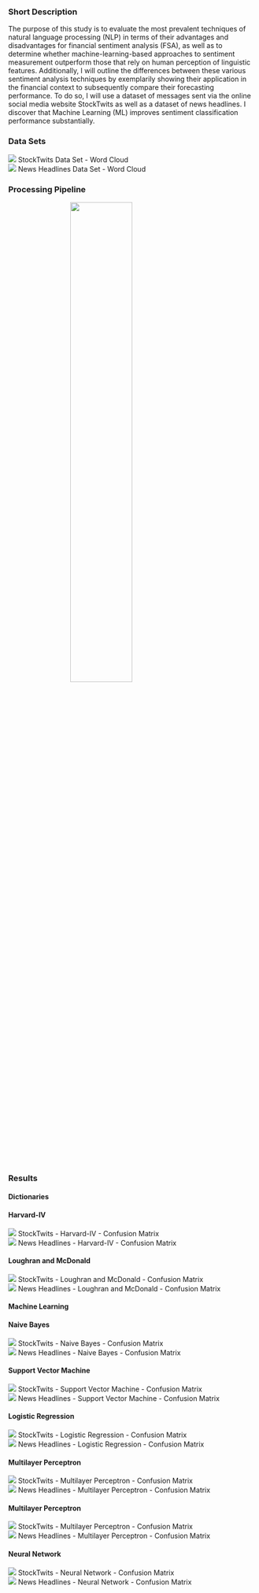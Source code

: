 <style>
    .center {
        display: block;
        margin-left: auto;
        margin-right: auto;
        width: 50%;
    }
</style>


### Short Description

The purpose of this study is to evaluate the most prevalent techniques of natural language processing (NLP) in terms of their advantages and disadvantages for financial sentiment analysis (FSA), as well as to determine whether machine-learning-based approaches to sentiment measurement outperform those that rely on human perception of linguistic features. Additionally, I will outline the differences between these various sentiment analysis techniques by exemplarily showing their application in the financial context to subsequently compare their forecasting performance. To do so, I will use a dataset of messages sent via the online social media website StockTwits as well as a dataset of news headlines. I discover that Machine Learning (ML) improves sentiment classification performance substantially.

### Data Sets
<div class="row">
    <div class="column">
        <img src="Outputs/Graphs/StockTwits - Wordcloud.png"> StockTwits Data Set - Word Cloud</img>
    </div>
    <div class="column">
        <img src="Outputs/Graphs/News Headlines - Wordcloud.png"> News Headlines Data Set - Word Cloud</img>
    </div>
</div>

### Processing Pipeline
<img src="Outputs/Pipeline.png" class="center"></img>


### Results
#### Dictionaries
#### Harvard-IV
<div class="row">
    <div class="column">
        <img src="Outputs/Graphs/Dictionaries/StockTwits - Harvard-IV - none.png"></img>
        <span class="caption">StockTwits - Harvard-IV - Confusion Matrix</span>
    </div>
    <div class="column">
        <img src="Outputs/Graphs/Dictionaries/News Headlines - Harvard-IV - none.png"></img>
        <span class="caption">News Headlines - Harvard-IV - Confusion Matrix</span>
    </div>
</div>

#### Loughran and McDonald
<div class="row">
    <div class="column">
        <img src="Outputs/Graphs/Dictionaries/StockTwits - Lo&Mc - none.png"> StockTwits - Loughran and McDonald - Confusion Matrix</img>
    </div>
    <div class="column">
        <img src="Outputs/Graphs/Dictionaries/News Headlines - Lo&Mc - none.png"> News Headlines - Loughran and McDonald - Confusion Matrix</img>
    </div>
</div>

#### Machine Learning
#### Naive Bayes
<div class="row">
    <div class="column">
        <img src="Outputs/Graphs/StockTwits - Naive Bayes.png"> StockTwits - Naive Bayes - Confusion Matrix</img>
    </div>
    <div class="column">
        <img src="Outputs/Graphs/News Headlines - Naive Bayes.png"> News Headlines - Naive Bayes - Confusion Matrix</img>
    </div>
</div>

#### Support Vector Machine
<div class="row">
    <div class="column">
        <img src="Outputs/Graphs/StockTwits - Support Vector Machine.png"> StockTwits - Support Vector Machine - Confusion Matrix</img>
    </div>
    <div class="column">
        <img src="Outputs/Graphs/News Headlines - Support Vector Machine.png"> News Headlines - Support Vector Machine - Confusion Matrix</img>
    </div>
</div>

#### Logistic Regression
<div class="row">
    <div class="column">
        <img src="Outputs/Graphs/StockTwits - Logistic Regression.png"> StockTwits - Logistic Regression - Confusion Matrix</img>
    </div>
    <div class="column">
        <img src="Outputs/Graphs/News Headlines - Logistic Regression.png"> News Headlines - Logistic Regression - Confusion Matrix</img>
    </div>
</div>

#### Multilayer Perceptron
<div class="row">
    <div class="column">
        <img src="Outputs/Graphs/StockTwits - Multilayer Perceptron.png"> StockTwits - Multilayer Perceptron - Confusion Matrix</img>
    </div>
    <div class="column">
        <img src="Outputs/Graphs/News Headlines - Multilayer Perceptron.png"> News Headlines - Multilayer Perceptron - Confusion Matrix</img>
    </div>
</div>

#### Multilayer Perceptron
<div class="row">
    <div class="column">
        <img src="Outputs/Graphs/StockTwits - Multilayer Perceptron.png"> StockTwits - Multilayer Perceptron - Confusion Matrix</img>
    </div>
    <div class="column">
        <img src="Outputs/Graphs/News Headlines - Multilayer Perceptron.png"> News Headlines - Multilayer Perceptron - Confusion Matrix</img>
    </div>
</div>

#### Neural Network
<div class="row">
    <div class="column">
        <img src="Outputs/Graphs/StockTwits - Neural Network.png"> StockTwits - Neural Network - Confusion Matrix</img>
    </div>
    <div class="column">
        <img src="Outputs/Graphs/News Headlines - Neural Network.png"> News Headlines - Neural Network - Confusion Matrix</img>
    </div>
</div>